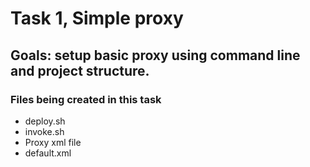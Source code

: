 # Task 1, Simple proxy

## Goals: setup basic proxy using command line and project structure.

### Files being created in this task

* deploy.sh
* invoke.sh
* Proxy xml file
* default.xml
 
